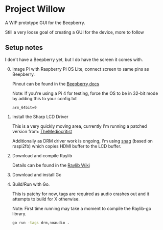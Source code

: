 # Project Willow

A WIP prototype GUI for the Beepberry.

Still a very loose goal of creating a GUI for the device, more to follow

## Setup notes

I don't have a Beepberry yet, but I do have the screen it comes with.

0. Image Pi with Raspberry Pi OS Lite, connect screen to same pins as Beepberry.

    Pinout can be found in the [Beepberry docs](https://beepberry.sqfmi.com/docs/hardware/pinouts#display)

    Note: If you're using a Pi 4 for testing, force the OS to be in 32-bit mode by adding this to your config.txt
    ```
    arm_64bit=0
    ```

1. Install the Sharp LCD Driver

    This is a very quickly moving area, currently I'm running a patched version from: [TheMediocritist](https://github.com/TheMediocritist/Sharp-Memory-LCD-Kernel-Driver/tree/8bit)

    Additionally as DRM driver work is ongoing, I'm using [snag](https://github.com/TheMediocritist/snag) (based on raspi2fb) which copies HDMI buffer to the LCD buffer.

2. Download and compile Raylib

    Details can be found in the [Raylib Wiki](https://github.com/raysan5/raylib/wiki/Working-on-Raspberry-Pi)

3. Download and install Go

4. Build/Run with Go.

    This is patchy for now, tags are required as audio crashes out and it attempts to build for X otherwise.

    Note: First time running may take a moment to compile the Raylib-go library.

    ```bash
    go run -tags drm,noaudio .
    ```
